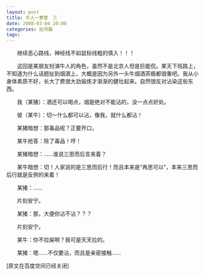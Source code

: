 ```yaml
---
layout: post
title: 牛人一箩筐　三
date: 2008-03-04 20:00
categories: 扯闲篇
tags: 
---
```



　　继续恶心路线，神经线不如鼠标线粗的慎入！！！

　　这回是某朋友扮演牛人的角色，虽然不是北京人但是巨能侃。某天下班路上，不知道为什么话题扯到烟酒上，大概是因为另外一头牛烟酒茶瘾都很重吧。我从小身体素质不好，长大了费很大劲锻炼才渐渐的健壮起来。自然很反对沾染这些东西。

<!-- more -->



　　我（某猪）：酒还可以喝点，烟是绝对不能沾的，没一点点好处。

　　彼（某牛）：切～什么都可以沾，像我，就什么都沾！

　　某猪暗想：那毒品呢？正要开口，

　　某牛抢答：除了毒品！哼！

　　某猪暗想：……谁说三思而后言来着？

　　某牛暗想：切！人家说的是三思而后行！而且本来是“再思可以”，本来三思而后行就是反例的来着！

　　某猪：……

　　片刻安宁。

　　某猪：那，大便你沾不沾？？？

　　片刻安宁。

　　某牛：你不拉屎啊？我可是天天拉的。

　　某猪：嗯……不仅要沾，而且是亲密接触……

 

[原文在百度空间已经关闭]

